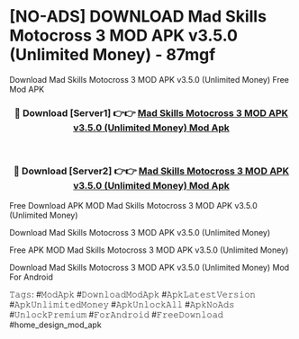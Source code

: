 # [NO-ADS] DOWNLOAD Mad Skills Motocross 3 MOD APK v3.5.0 (Unlimited Money) - 87mgf
Download Mad Skills Motocross 3 MOD APK v3.5.0 (Unlimited Money) Free Mod APK

<div align="center">
<h3>🔴 Download [Server1] 👉👉 <a href="https://apk-comot.site?title=Mad_Skills_Motocross_3_MOD_APK_v3.5.0_(Unlimited_Money)">Mad Skills Motocross 3 MOD APK v3.5.0 (Unlimited Money) Mod Apk</a></h3><br>

<h3>🔴 Download [Server2] 👉👉 <a href="https://apk-comot.site?title=Mad_Skills_Motocross_3_MOD_APK_v3.5.0_(Unlimited_Money)">Mad Skills Motocross 3 MOD APK v3.5.0 (Unlimited Money) Mod Apk</a></h3>
</div>


Free Download APK MOD Mad Skills Motocross 3 MOD APK v3.5.0 (Unlimited Money)

Download Mad Skills Motocross 3 MOD APK v3.5.0 (Unlimited Money) 

Free APK MOD Mad Skills Motocross 3 MOD APK v3.5.0 (Unlimited Money) 

Download Mad Skills Motocross 3 MOD APK v3.5.0 (Unlimited Money) Mod For Android

𝚃𝚊𝚐𝚜: #𝙼𝚘𝚍𝙰𝚙𝚔 #𝙳𝚘𝚠𝚗𝚕𝚘𝚊𝚍𝙼𝚘𝚍𝙰𝚙𝚔 #𝙰𝚙𝚔𝙻𝚊𝚝𝚎𝚜𝚝𝚅𝚎𝚛𝚜𝚒𝚘𝚗 #𝙰𝚙𝚔𝚄𝚗𝚕𝚒𝚖𝚒𝚝𝚎𝚍𝙼𝚘𝚗𝚎𝚢 #𝙰𝚙𝚔𝚄𝚗𝚕𝚘𝚌𝚔𝙰𝚕𝚕 #𝙰𝚙𝚔𝙽𝚘𝙰𝚍𝚜 #𝚄𝚗𝚕𝚘𝚌𝚔𝙿𝚛𝚎𝚖𝚒𝚞𝚖 #𝙵𝚘𝚛𝙰𝚗𝚍𝚛𝚘𝚒𝚍 #𝙵𝚛𝚎𝚎𝙳𝚘𝚠𝚗𝚕𝚘𝚊𝚍 #home_design_mod_apk